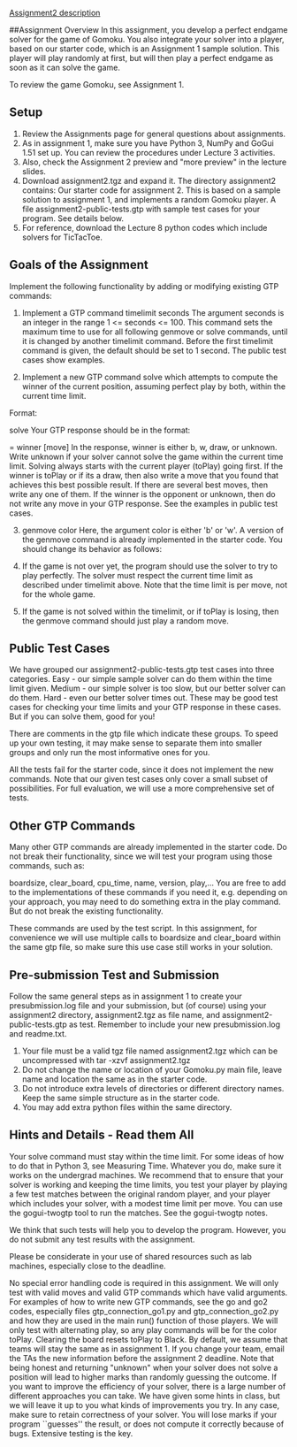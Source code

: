 [Assignment2 description](https://jrwright.info/cmput455/assignments/a2.html)

##Assignment Overview
In this assignment, you develop a perfect endgame solver for the game of Gomoku. You also integrate your solver into a player, based on our starter code, which is an Assignment 1 sample solution. This player will play randomly at first, but will then play a perfect endgame as soon as it can solve the game.

To review the game Gomoku, see Assignment 1.



## Setup
1. Review the Assignments page for general questions about assignments.
2. As in assignment 1, make sure you have Python 3, NumPy and GoGui 1.51 set up. You can review the procedures under Lecture 3 activities.
3. Also, check the Assignment 2 preview and "more preview" in the lecture slides.
4. Download assignment2.tgz and expand it. The directory assignment2 contains:
    Our starter code for assignment 2. This is based on a sample solution to assignment 1, and implements a random Gomoku player.
    A file assignment2-public-tests.gtp with sample test cases for your program. See details below.
5. For reference, download the Lecture 8 python codes which include solvers for TicTacToe.



## Goals of the Assignment
Implement the following functionality by adding or modifying existing GTP commands:

1. Implement a GTP command
timelimit seconds
The argument seconds is an integer in the range 1 <= seconds <= 100. This command sets the maximum time to use for all following genmove or solve commands, until it is changed by another timelimit command.
Before the first timelimit command is given, the default should be set to 1 second. The public test cases show examples.

2. Implement a new GTP command solve which attempts to compute the winner of the current position, assuming perfect play by both, within the current time limit.

Format:

solve
Your GTP response should be in the format:

= winner [move]
In the response, winner is either b, w, draw, or unknown. Write unknown if your solver cannot solve the game within the current time limit. Solving always starts with the current player (toPlay) going first. If the winner is toPlay or if its a draw, then also write a move that you found that achieves this best possible result. If there are several best moves, then write any one of them. If the winner is the opponent or unknown, then do not write any move in your GTP response. See the examples in public test cases.

3. genmove color
Here, the argument color is either 'b' or 'w'. A version of the genmove command is already implemented in the starter code. You should change its behavior as follows:

1. If the game is not over yet, the program should use the solver to try to play perfectly. The solver must respect the current time limit as described under timelimit above. Note that the time limit is per move, not for the whole game.
2. If the game is not solved within the timelimit, or if toPlay is losing, then the genmove command should just play a random move.



## Public Test Cases
We have grouped our assignment2-public-tests.gtp test cases into three categories.
Easy - our simple sample solver can do them within the time limit given.
Medium - our simple solver is too slow, but our better solver can do them.
Hard - even our better solver times out. These may be good test cases for checking your time limits and your GTP response in these cases. But if you can solve them, good for you!

There are comments in the gtp file which indicate these groups. To speed up your own testing, it may make sense to separate them into smaller groups and only run the most informative ones for you.

All the tests fail for the starter code, since it does not implement the new commands. Note that our given test cases only cover a small subset of possibilities. For full evaluation, we will use a more comprehensive set of tests.



## Other GTP Commands
Many other GTP commands are already implemented in the starter code. Do not break their functionality, since we will test your program using those commands, such as:

boardsize, clear_board, cpu_time, name, version, play,...
You are free to add to the implementations of these commands if you need it, e.g. depending on your approach, you may need to do something extra in the play command. But do not break the existing functionality.

These commands are used by the test script. In this assignment, for convenience we will use multiple calls to boardsize and clear_board within the same gtp file, so make sure this use case still works in your solution.



## Pre-submission Test and Submission
Follow the same general steps as in assignment 1 to create your presubmission.log file and your submission, but (of course) using your assignment2 directory, assignment2.tgz as file name, and assignment2-public-tests.gtp as test. Remember to include your new presubmission.log and readme.txt.

1. Your file must be a valid tgz file named assignment2.tgz which can be uncompressed with tar -xzvf assignment2.tgz
2. Do not change the name or location of your Gomoku.py main file, leave name and location the same as in the starter code.
3. Do not introduce extra levels of directories or different directory names. Keep the same simple structure as in the starter code.
4. You may add extra python files within the same directory.



## Hints and Details - Read them All
Your solve command must stay within the time limit. For some ideas of how to do that in Python 3, see Measuring Time. Whatever you do, make sure it works on the undergrad machines.
We recommend that to ensure that your solver is working and keeping the time limits, you test your player by playing a few test matches between the original random player, and your player which includes your solver, with a modest time limit per move. You can use the gogui-twogtp tool to run the matches. See the gogui-twogtp notes.

We think that such tests will help you to develop the program. However, you do not submit any test results with the assignment.

Please be considerate in your use of shared resources such as lab machines, especially close to the deadline.

No special error handling code is required in this assignment. We will only test with valid moves and valid GTP commands which have valid arguments.
For examples of how to write new GTP commands, see the go and go2 codes, especially files gtp_connection_go1.py and gtp_connection_go2.py and how they are used in the main run() function of those players.
We will only test with alternating play, so any play commands will be for the color toPlay. Clearing the board resets toPlay to Black.
By default, we assume that teams will stay the same as in assignment 1. If you change your team, email the TAs the new information before the assignment 2 deadline.
Note that being honest and returning "unknown" when your solver does not solve a position will lead to higher marks than randomly guessing the outcome.
If you want to improve the efficiency of your solver, there is a large number of different approaches you can take. We have given some hints in class, but we will leave it up to you what kinds of improvements you try. In any case, make sure to retain correctness of your solver. You will lose marks if your program ``guesses'' the result, or does not compute it correctly because of bugs. Extensive testing is the key.



